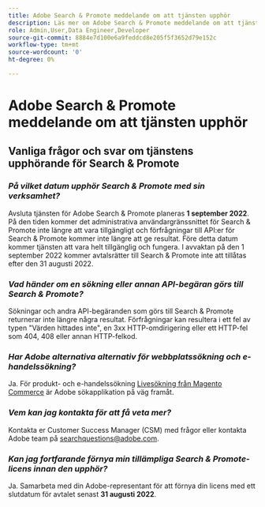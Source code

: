 ```yaml
---
title: Adobe Search & Promote meddelande om att tjänsten upphör
description: Läs mer om Adobe Search & Promote meddelande om att tjänsten upphör.
role: Admin,User,Data Engineer,Developer
source-git-commit: 8884e7d100e6a9feddcd8e205f5f3652d79e152c
workflow-type: tm+mt
source-wordcount: '0'
ht-degree: 0%

---
```


# Adobe Search &amp; Promote meddelande om att tjänsten upphör

## Vanliga frågor och svar om tjänstens upphörande för Search &amp; Promote

### **_På vilket datum upphör Search &amp; Promote med sin verksamhet?_**

Avsluta tjänsten för Adobe Search &amp; Promote planeras **1 september 2022**. På den tiden kommer det administrativa användargränssnittet för Search &amp; Promote inte längre att vara tillgängligt och förfrågningar till API:er för Search &amp; Promote kommer inte längre att ge resultat. Före detta datum kommer tjänsten att vara helt tillgänglig och fungera. I avvaktan på den 1 september 2022 kommer avtalsrätter till Search &amp; Promote inte att tillåtas efter den 31 augusti 2022.

### **_Vad händer om en sökning eller annan API-begäran görs till Search &amp; Promote?_**

Sökningar och andra API-begäranden som görs till Search &amp; Promote returnerar inte längre några resultat. Förfrågningar kan resultera i ett fel av typen &quot;Värden hittades inte&quot;, en 3xx HTTP-omdirigering eller ett HTTP-fel som 404, 408 eller annan HTTP-felkod.

### **_Har Adobe alternativa alternativ för webbplatssökning och e-handelssökning?_**

Ja. För produkt- och e-handelssökning [Livesökning från Magento Commerce](https://devdocs.magento.com/live-search/overview.html) är Adobe sökapplikation på väg framåt.

<!-- ### **_Can Adobe recommend any frameworks or platforms that offer features similar to Search&Promote?_**

  Yes. If the Search&Promote feature is critical to your marketing strategy, consider the many open-source frameworks that exist to power search, including [Apache Solr](https://solr.apache.org/) and [Elastic Free and Open](https://www.elastic.co/about/free-and-open).  

  Also, both [AWS](https://aws.amazon.com/cloudsearch/) and [Microsoft&reg; Azure](https://azure.microsoft.com/en-us/services/search/) provide cloud-native search capabilities on their respective cloud platforms. You can integrate both options into Adobe Experience Manager Sites to power site search and more. -->

### **_Vem kan jag kontakta för att få veta mer?_**

Kontakta er Customer Success Manager (CSM) med frågor eller kontakta Adobe team på [searchquestions@adobe.com](mailto:searchquestions@adobe.com).

### **_Kan jag fortfarande förnya min tillämpliga Search &amp; Promote-licens innan den upphör?_**

Ja. Samarbeta med din Adobe-representant för att förnya din licens med ett slutdatum för avtalet senast **31 augusti 2022**.

